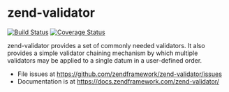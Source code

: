 # zend-validator

[![Build Status](https://secure.travis-ci.org/zendframework/zend-validator.svg?branch=master)](https://secure.travis-ci.org/zendframework/zend-validator)
[![Coverage Status](https://coveralls.io/repos/zendframework/zend-validator/badge.svg?branch=master)](https://coveralls.io/r/zendframework/zend-validator?branch=master)

zend-validator provides a set of commonly needed validators. It also provides a
simple validator chaining mechanism by which multiple validators may be applied
to a single datum in a user-defined order.

- File issues at https://github.com/zendframework/zend-validator/issues
- Documentation is at https://docs.zendframework.com/zend-validator/
